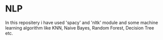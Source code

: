 # NLP
In this repositery i have used 'spacy' and 'nltk' module and some machine learning algorithm like KNN, Naive Bayes, Random Forest, Decision Tree etc. 
 
